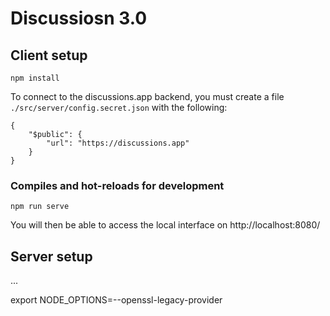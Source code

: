 # Discussiosn 3.0

## Client setup
```
npm install
```

To connect to the discussions.app backend, you must create a file `./src/server/config.secret.json` with the following:
```
{
    "$public": {
        "url": "https://discussions.app"
    }
}
```

### Compiles and hot-reloads for development
```
npm run serve
```

You will then be able to access the local interface on http://localhost:8080/

## Server setup

...

export NODE_OPTIONS=--openssl-legacy-provider
